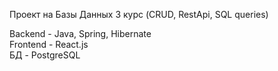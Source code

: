 Проект на Базы Данных 3 курс (CRUD, RestApi, SQL queries)

Backend - Java, Spring, Hibernate  
Frontend - React.js  
БД - PostgreSQL  
